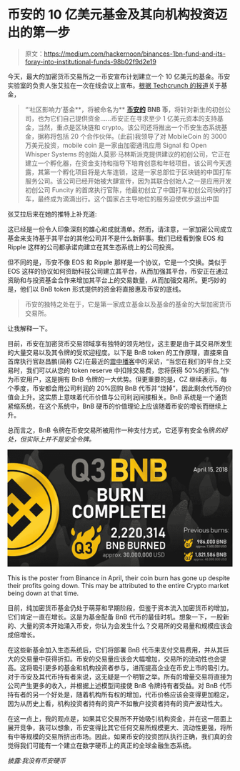 # 币安的 10 亿美元基金及其向机构投资迈出的第一步

> 原文：<https://medium.com/hackernoon/binances-1bn-fund-and-its-foray-into-institutional-funds-98b02f9d2e19>

今天，最大的加密货币交易所之一币安宣布计划建立一个 10 亿美元的基金。币安实验室的负责人张艾拉在一次在线会议上宣布。[根据 Techcrunch 的报道](https://techcrunch.com/2018/06/01/binance-1-billion-investment-fund/)关于基金，

> “‘社区影响力’基金**，将被命名为** [**币安的**](https://www.crunchbase.com/organization/binance/) **BNB 币**，将针对新生的初创公司，也为它们自己提供资金……币安正在寻求至少 1 亿美元资本的支持基金，当然，重点是区块链和 crypto。该公司还将推出一个币安生态系统基金，据称将包括 20 个合作伙伴。(此前)我领导了对 MobileCoin 的 3000 万美元投资，mobile coin 是一家由加密通讯应用 Signal 和 Open Whisper Systems 的创始人莫邪·马林斯派克提供建议的初创公司，它正在建立一个孵化器，在资金支持和指导下培育创意和年轻项目。该公司今天透露，其第一个孵化项目将是大车连锁，这是一家总部位于区块链的中国打车服务公司。该公司已经开始被大肆宣传，因为其联合创始人之一是应用开发初创公司 Funcity 的首席执行官陈，他最初创立了中国打车初创公司快的打车，最终成为滴滴出行。这个国家占主导地位的服务迫使优步退出中国

张艾拉后来在她的推特上补充道:

这已经是一份令人印象深刻的雄心和成就清单。然而，请注意，一家加密公司成立基金来支持基于其平台的其他公司并不是什么新鲜事。我们已经看到像 EOS 和 Ripple 这样的公司都承诺向建立在其生态系统上的公司投资。

但不同的是，币安不像 EOS 和 Ripple 那样是一个协议，它是一个交换。类似于 EOS 这样的协议如何资助科技公司建立其平台，从而加强其平台，币安正在通过资助和与投资基金合作来增加其平台上的交易数量，从而加强交易所。更巧妙的是，他们以 BnB token 形式提供的资金将直接惠及币安的底线。

> 币安的独特之处在于，它是第一家成立基金以及基金的基金的大型加密货币交易所。

让我解释一下。

目前，币安在加密货币交易领域享有独特的领先地位，这主要是由于其交易所发生的大量交易以及其令牌的受欢迎程度。以下是 BnB token 的工作原理，直接来自首席执行官赵昌鹏(简称 CZ)在最近的[震中播客](https://www.youtube.com/watch?v=dEaxQneanIY)中的采访，“当您在我们的平台上交易时，我们可以从您的 token reserve 中扣除交易费，您将获得 50%的折扣。”作为币安用户，这是拥有 BnB 令牌的一大优势。但更重要的是，CZ 继续表示，每个季度，币安都会用公司利润的 20%回购 BnB 代币并“烧掉”，因此剩余代币的价值会上升。这实质上意味着代币价值与公司利润间接相关。BnB 系统是一个通货紧缩系统，在这个系统中，BnB 硬币的价值理论上应该随着币安的增长而继续上升。

总而言之，BnB 令牌在币安交易所被用作一种支付方式，它还享有安全令牌*的好处，但实际上并不是安全令牌。*

[![](img/0f415ca99143008196e510c76189bc2d.png)](https://medium.com/binanceexchange/binance-q3-recap-76b216773b75)

This is the poster from Binance in April, their coin burn has gone up despite their profits going down. This may be attributed to the entire Crypto market being down at that time.

目前，纯加密货币基金仍处于萌芽和早期阶段，但鉴于资本流入加密货币的增加，它们肯定一直在增长。这是为基金配备 BnB 代币的最佳时机。想象一下，一股新的、大量的资本开始涌入币安，你认为会发生什么？交易所的交易量和规模应该会成倍增长。

在这些新基金加入生态系统后，它们将部署 BnB 代币来支付交易费用，并从其巨大的交易量中获得折扣。币安的交易量应该会大幅增加，交易所的流动性也会提高。这将吸引更多的基金和机构投资者参与，进而提高企业在币安上市的吸引力。对于币安及其代币持有者来说，这无疑是一个明智之举。所有的增量交易将直接为公司产生更多的收入，并根据上述模型间接使 BnB 令牌持有者受益。对 BnB 代币持有者的另一个好处是，随着机构所有权的增加，代币价格应该会变得更加稳定，因为从历史上看，机构投资者持有的资产不如散户投资者持有的资产波动性大。

在这一点上，我的观点是，如果其它交易所不开始吸引机构资金，并在这一层面上展开竞争，我可以想象，币安变得比其它任何交易所规模更大、流动性更强，将所有中等规模的交易所挤出市场。因此，如果币安的投资团队执行正确，我们真的会觉得我们可能有一个建立在数字硬币上的真正的全球金融生态系统。

*披露:我没有币安硬币*